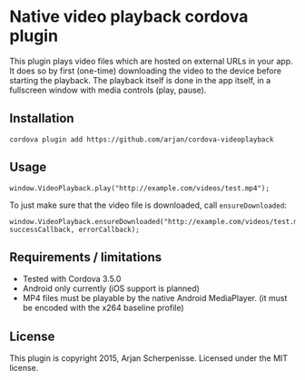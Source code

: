 Native video playback cordova plugin
====================================

This plugin plays video files which are hosted on external URLs in
your app. It does so by first (one-time) downloading the video to the
device before starting the playback. The playback itself is done in
the app itself, in a fullscreen window with media controls (play,
pause).


Installation
------------

    cordova plugin add https://github.com/arjan/cordova-videoplayback


Usage
-----

    window.VideoPlayback.play("http://example.com/videos/test.mp4");

To just make sure that the video file is downloaded, call `ensureDownloaded`:

    window.VideoPlayback.ensureDownloaded("http://example.com/videos/test.mp4", successCallback, errorCallback);


Requirements / limitations
--------------------------

 * Tested with Cordova 3.5.0
 * Android only currently (iOS support is planned)
 * MP4 files must be playable by the native Android MediaPlayer. (it must be encoded with the x264 baseline profile)

License
-------

This plugin is copyright 2015, Arjan Scherpenisse. Licensed under the
MIT license.

